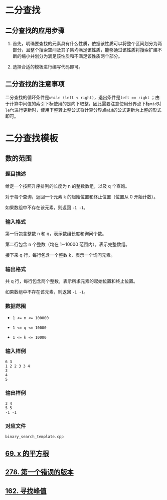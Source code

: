 # 二分查找

## 二分查找的应用步骤

1. 首先，明确要查找的元素具有什么性质，依据该性质可以将整个区间划分为两部分，且整个搜索空间及其子集均满足该性质，能够通过该性质将搜索扩建不断的缩小并划分为满足该性质和不满足该性质两个部分。

2. 选择合适的模板进行编写代码即可。

## 二分查找的注意事项

二分查找的循环条件是`while (left < right)`，退出条件是`left == right` ；由于计算中间值的索引下标使用的是向下取整，因此需要注意使用分界点下标`mid`对`left`进行更新时，使用下整转上整公式将计算分界点`mid`的公式更新为上整的形式即可。

# 二分查找模板

## 数的范围

### 题目描述

给定一个按照升序排列的长度为 n 的整数数组，以及 q 个查询。

对于每个查询，返回一个元素 k 的起始位置和终止位置（位置从 0 开始计数）。

如果数组中不存在该元素，则返回 `-1 -1`。

### 输入格式

第一行包含整数 n 和 q，表示数组长度和询问个数。

第二行包含 n 个整数（均在 1∼10000 范围内），表示完整数组。

接下来 q 行，每行包含一个整数 k，表示一个询问元素。

### 输出格式

共 q 行，每行包含两个整数，表示所求元素的起始位置和终止位置。

如果数组中不存在该元素，则返回 `-1 -1`。

### 数据范围

* `1 <= n <= 100000`

* `1 <= q <= 10000`

* `1 <= k <= 10000`

### 输入样例

```
6 3
1 2 2 3 3 4
3
4
5
```

### 输出样例

```
3 4
5 5
-1 -1
```

### 对应文件

`binary_search_template.cpp`

## [69. x 的平方根](https://leetcode-cn.com/problems/sqrtx/)

## [278. 第一个错误的版本](https://leetcode-cn.com/problems/first-bad-version/)

## [162. 寻找峰值](https://leetcode-cn.com/problems/find-peak-element/)
